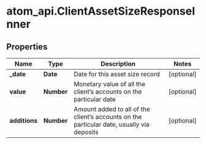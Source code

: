 # atom_api.ClientAssetSizeResponseInner

## Properties
Name | Type | Description | Notes
------------ | ------------- | ------------- | -------------
**_date** | **Date** | Date for this asset size record | [optional] 
**value** | **Number** | Monetary value of all the client’s accounts on the particular date | [optional] 
**additions** | **Number** | Amount added to all of the client’s accounts on the particular date, usually via deposits | [optional] 



